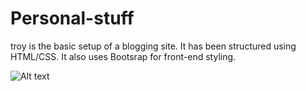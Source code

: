 # Personal-stuff

  
troy is the basic setup of a blogging site. It has been structured using HTML/CSS.  It also uses Bootsrap for front-end styling.

![Alt text](https://drive.google.com/file/d/1wMO2O-afrEOg-HoSVe_dFZ-SgJrSJeoi/view?usp=sharing)
